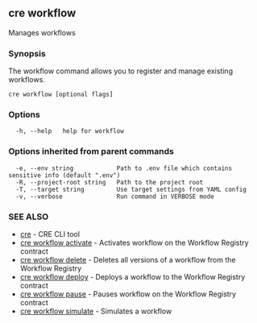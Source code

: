 ## cre workflow

Manages workflows

### Synopsis

The workflow command allows you to register and manage existing workflows.

```
cre workflow [optional flags]
```

### Options

```
  -h, --help   help for workflow
```

### Options inherited from parent commands

```
  -e, --env string            Path to .env file which contains sensitive info (default ".env")
  -R, --project-root string   Path to the project root
  -T, --target string         Use target settings from YAML config
  -v, --verbose               Run command in VERBOSE mode
```

### SEE ALSO

* [cre](cre.md)	 - CRE CLI tool
* [cre workflow activate](cre_workflow_activate.md)	 - Activates workflow on the Workflow Registry contract
* [cre workflow delete](cre_workflow_delete.md)	 - Deletes all versions of a workflow from the Workflow Registry
* [cre workflow deploy](cre_workflow_deploy.md)	 - Deploys a workflow to the Workflow Registry contract
* [cre workflow pause](cre_workflow_pause.md)	 - Pauses workflow on the Workflow Registry contract
* [cre workflow simulate](cre_workflow_simulate.md)	 - Simulates a workflow

